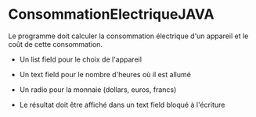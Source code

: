 # ConsommationElectriqueJAVA

Le programme doit calculer la consommation électrique d'un appareil et le coût de cette consommation.

* Un list field pour le choix de l'appareil

* Un text field pour le nombre d'heures où il est allumé

* Un radio pour la monnaie (dollars, euros, francs)

* Le résultat doit être affiché dans un text field bloqué à l'écriture
